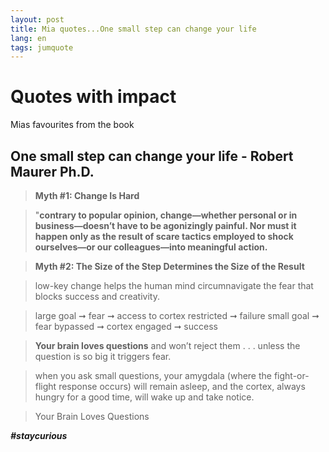 ```yaml
---
layout: post
title: Mia quotes...One small step can change your life
lang: en
tags: jumquote
---
```


# Quotes with impact 
Mias favourites from the book

##  One small step can change your life - Robert Maurer Ph.D.


> **Myth #1: Change Is Hard**

> "**contrary to popular opinion, change—whether personal or in business—doesn’t have to be agonizingly painful. 
> Nor must it happen only as the result of scare tactics employed to shock ourselves—or our colleagues—into meaningful action.**


> **Myth #2: The Size of the Step Determines the Size of the Result**

> low-key change helps the human mind circumnavigate the fear that blocks success and creativity.

> large goal ➞ fear ➞ access to cortex restricted ➞ failure 
> small goal ➞ fear bypassed ➞ cortex engaged ➞ success

> **Your brain loves questions** and won’t reject them . . .
> unless the question is so big it triggers fear.

> when you ask small questions, your amygdala (where the fight-or-flight response occurs) will remain asleep, 
> and the cortex, always hungry for a good time, will wake up and take notice.


> Your Brain Loves Questions

_**#staycurious**_


